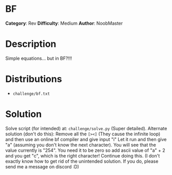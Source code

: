 # BF

**Category**: Rev **Difficulty**: Medium **Author**: NoobMaster

# Description
Simple equations... but in BF?!!!

# Distributions
- `challenge/bf.txt`

# Solution

Solve script (for intended) at: `challenge/solve.py` (Super detailed). 
Alternate solution (don't do this): Remove all the `[><]` (They cause the infinite loop) and then use an online bf compiler and give input "i" Let it run and then give "a" (assuming you don't know the next character). You will see that the value currently is "254". You need it to be zero so add ascii value of "a" + 2 and you get "c", which is the right character! Continue doing this. (I don't exactly know how to get rid of the unintended solution. If you do, please send me a message on discord :D)

